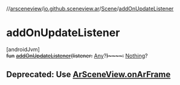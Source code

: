 //[arsceneview](../../../index.md)/[io.github.sceneview.ar](../index.md)/[Scene](index.md)/[addOnUpdateListener](add-on-update-listener.md)

# addOnUpdateListener

[androidJvm]\
~~fun~~ [~~addOnUpdateListener~~](add-on-update-listener.md)~~(~~~~listener~~~~:~~ [Any](https://kotlinlang.org/api/latest/jvm/stdlib/kotlin/-any/index.html)?~~)~~~~:~~ [Nothing](https://kotlinlang.org/api/latest/jvm/stdlib/kotlin/-nothing/index.html)?

##  Deprecated: Use [ArSceneView.onArFrame](../../../../arsceneview/io.github.sceneview.ar/-ar-scene-view/on-ar-frame.md)
